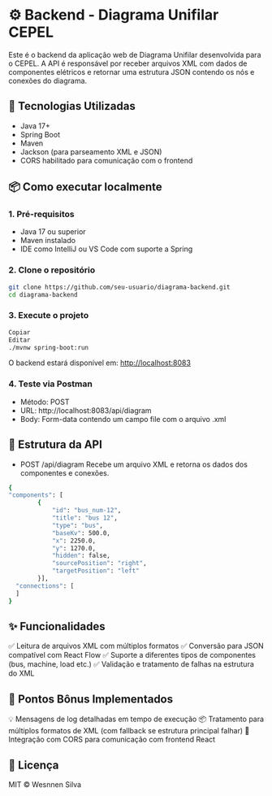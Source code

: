 # ⚙️ Backend - Diagrama Unifilar CEPEL

Este é o backend da aplicação web de Diagrama Unifilar desenvolvida para o CEPEL. A API é responsável por receber arquivos XML com dados de componentes elétricos e retornar uma estrutura JSON contendo os nós e conexões do diagrama.

## 🚀 Tecnologias Utilizadas

- Java 17+
- Spring Boot
- Maven
- Jackson (para parseamento XML e JSON)
- CORS habilitado para comunicação com o frontend

## 📦 Como executar localmente

### 1. Pré-requisitos

- Java 17 ou superior
- Maven instalado
- IDE como IntelliJ ou VS Code com suporte a Spring

### 2. Clone o repositório

```bash
git clone https://github.com/seu-usuario/diagrama-backend.git
cd diagrama-backend
```

### 3. Execute o projeto

```bash
Copiar
Editar
./mvnw spring-boot:run
```
O backend estará disponível em: [http://localhost:8083](http://localhost:8083)

### 4. Teste via Postman

- Método: POST
- URL: http://localhost:8083/api/diagram
- Body: Form-data contendo um campo file com o arquivo .xml

## 📁 Estrutura da API
- POST /api/diagram
  Recebe um arquivo XML e retorna os dados dos componentes e conexões.

```bash
{
"components": [
        {
            "id": "bus_num-12",
            "title": "bus 12",
            "type": "bus",
            "baseKv": 500.0,
            "x": 2250.0,
            "y": 1270.0,
            "hidden": false,
            "sourcePosition": "right",
            "targetPosition": "left"
        }],
  "connections": [
  ]
}
```

## ✨ Funcionalidades
 ✅ Leitura de arquivos XML com múltiplos formatos
 ✅ Conversão para JSON compatível com React Flow
 ✅ Suporte a diferentes tipos de componentes (bus, machine, load etc.)
 ✅ Validação e tratamento de falhas na estrutura do XML

## 🔧 Pontos Bônus Implementados
💡 Mensagens de log detalhadas em tempo de execução
📦 Tratamento para múltiplos formatos de XML (com fallback se estrutura principal falhar)
🔄 Integração com CORS para comunicação com frontend React

## 📃 Licença

MIT © Wesnnen Silva